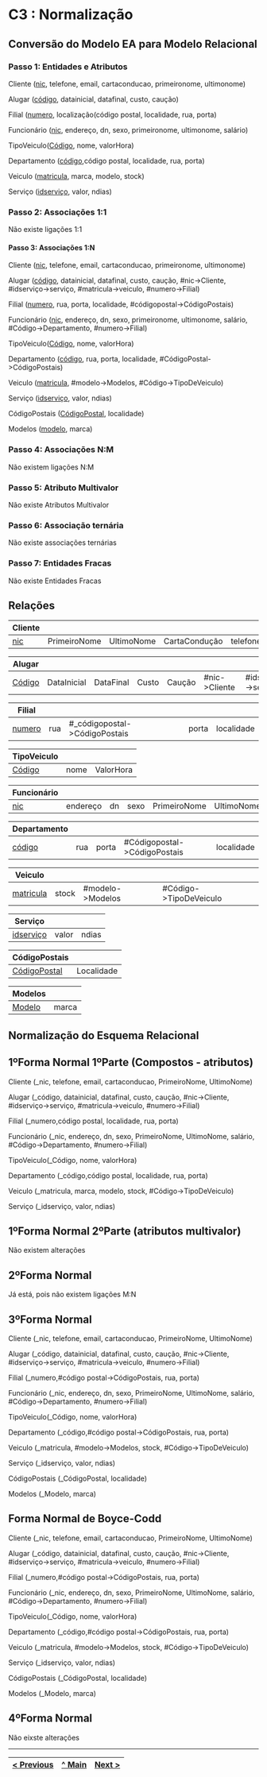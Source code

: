 # C3 : Normalização

## Conversão do Modelo EA para Modelo Relacional

### Passo 1: Entidades e Atributos

Cliente (<ins>nic</ins>, telefone, email, cartaconducao, primeironome, ultimonome)

Alugar (<ins>código</ins>, datainicial, datafinal, custo, caução)

Filial (<ins>numero</ins>, localização(código postal, localidade, rua, porta)

Funcionário (<ins>nic</ins>, endereço, dn, sexo, primeironome, ultimonome, salário)

TipoVeiculo(<ins>Código</ins>, nome, valorHora)

Departamento (<ins>código</ins>,código postal, localidade, rua, porta)

Veiculo (<ins>matricula</ins>, marca, modelo, stock)

Serviço (<ins>idserviço</ins>, valor, ndias)

### Passo 2: Associações 1:1
Não existe ligações 1:1

#### Passo 3: Associações 1:N

Cliente (<ins>nic</ins>, telefone, email, cartaconducao, primeironome, ultimonome)

Alugar (<ins>código</ins>, datainicial, datafinal, custo, caução, #nic->Cliente, #idserviço->serviço, #matricula->veiculo, #numero->Filial)

Filial (<ins>numero</ins>, rua, porta, localidade, #códigopostal->CódigoPostais)

Funcionário (<ins>nic</ins>, endereço, dn, sexo, primeironome, ultimonome, salário, #Código->Departamento, #numero->Filial)

TipoVeiculo(<ins>Código</ins>, nome, valorHora)

Departamento (<ins>código</ins>, rua, porta, localidade, #CódigoPostal->CódigoPostais)

Veiculo (<ins>matricula</ins>, #modelo->Modelos, #Código->TipoDeVeiculo)

Serviço (<ins>idserviço</ins>, valor, ndias)

CódigoPostais (<ins>CódigoPostal</ins>, localidade)

Modelos (<ins>modelo</ins>, marca)

### Passo 4: Associações N:M

Não existem ligações N:M

### Passo 5: Atributo Multivalor

Não existe Atributos Multivalor

### Passo 6: Associação ternária

Não existe associações ternárias

### Passo 7: Entidades Fracas

Não existe Entidades Fracas


## Relações

|Cliente|    |      |   |         |                   |
|-----------|----|------|---|---------|-------------------|
|<ins>nic</ins>      |PrimeiroNome|UltimoNome|CartaCondução|telefone|Email|

|Alugar    |            |        |        |        |         |         |     |       |
|-------------|------------|------|-----|-----|----|-----|---------|---------|
|<ins>Código</ins>|DataInicial|DataFinal|Custo|Caução|#nic->Cliente|#idserviço->serviço|#matricula->veiculo|#numero->Filial|

|Filial    |    |                 |                    |        |
|---------|----|-----------------|--------------------|-----------|
|<ins>numero</ins>|rua|#_códigopostal->CódigoPostais|porta|localidade|

|TipoVeiculo   |       |          |      
|----------|-------|----------|
|<ins>Código</ins>|nome|ValorHora|

|Funcionário  |         |          |         |                        |           |       |
|---------|---------|----------|---------|------------------------|-----------|--------|
|<ins>nic</ins>|endereço|dn|sexo|PrimeiroNome|UltimoNome|Salário|#Código->Departamento|#numero->Filial|

|Departamento|    |         |         |         |
|----------|----|---------|---------|----------|
|<ins>código</ins>      |rua|porta|#Códigopostal->CódigoPostais|localidade|


|Veiculo|    |           |        |
|-------|----|-----------|--------|
|<ins>matricula</ins>|stock|#modelo->Modelos|#Código->TipoDeVeiculo|

|Serviço    |        |       |  
|------------|--------|-------|
|<ins>idserviço</ins>|valor|ndias|


|CódigoPostais         |                        |
|-------------------|------------------------|
|<ins>CódigoPostal</ins>|Localidade|

|Modelos                |                 |        
|----------------------|-----------------|
|<ins>Modelo</ins>|marca|


## Normalização do Esquema Relacional

## 1ºForma Normal 1ºParte (Compostos - atributos)

Cliente (_nic, telefone, email, cartaconducao, PrimeiroNome, UltimoNome)

Alugar (_código, datainicial, datafinal, custo, caução, #nic->Cliente, #idserviço->serviço, #matricula->veiculo, #numero->Filial)

Filial (_numero,código postal, localidade, rua, porta)

Funcionário (_nic, endereço, dn, sexo, PrimeiroNome, UltimoNome, salário, #Código->Departamento, #numero->Filial)

TipoVeiculo(_Código, nome, valorHora)

Departamento (_código,código postal, localidade, rua, porta)

Veiculo (_matricula, marca, modelo, stock, #Código->TipoDeVeiculo)

Serviço (_idserviço, valor, ndias)

## 1ºForma Normal 2ºParte (atributos multivalor)

Não existem alterações 

## 2ºForma Normal

Já está, pois não existem ligações M:N

## 3ºForma Normal 

Cliente (_nic, telefone, email, cartaconducao, PrimeiroNome, UltimoNome)

Alugar (_código, datainicial, datafinal, custo, caução, #nic->Cliente, #idserviço->serviço, #matricula->veiculo, #numero->Filial)

Filial (_numero,#código postal->CódigoPostais, rua, porta)

Funcionário (_nic, endereço, dn, sexo, PrimeiroNome, UltimoNome, salário, #Código->Departamento, #numero->Filial)

TipoVeiculo(_Código, nome, valorHora)

Departamento (_código,#código postal->CódigoPostais, rua, porta)

Veiculo (_matricula, #modelo->Modelos, stock, #Código->TipoDeVeiculo)

Serviço (_idserviço, valor, ndias)

CódigoPostais (_CódigoPostal, localidade)

Modelos (_Modelo, marca)

## Forma Normal de Boyce-Codd 

Cliente (_nic, telefone, email, cartaconducao, PrimeiroNome, UltimoNome)

Alugar (_código, datainicial, datafinal, custo, caução, #nic->Cliente, #idserviço->serviço, #matricula->veiculo, #numero->Filial)

Filial (_numero,#código postal->CódigoPostais, rua, porta)

Funcionário (_nic, endereço, dn, sexo, PrimeiroNome, UltimoNome, salário, #Código->Departamento, #numero->Filial)

TipoVeiculo(_Código, nome, valorHora)

Departamento (_código,#código postal->CódigoPostais, rua, porta)

Veiculo (_matricula, #modelo->Modelos, stock, #Código->TipoDeVeiculo)

Serviço (_idserviço, valor, ndias)

CódigoPostais (_CódigoPostal, localidade)

Modelos (_Modelo, marca)

## 4ºForma Normal 

Não eixste alterações

---
[< Previous](rebd02.md) | [^ Main](https://github.com/exemploTrabalho/reportSIBD/) | [Next >](rebd04.md)
:--- | :---: | ---: 
